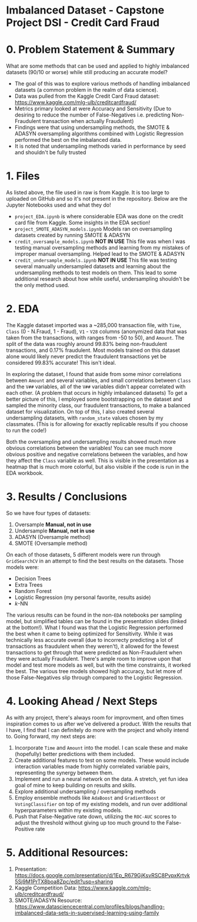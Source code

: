 # Imbalanced Dataset - Capstone Project DSI - Credit Card Fraud



# 0. Problem Statement & Summary
What are some methods that can be used and applied to highly imbalanced datasets (90/10 or worse) while still producing an accurate model?

- The goal of this was to explore various methods of handling imbalanced datasets (a common problem in the realm of data science).
- Data was pulled from the Kaggle Credit Card Fraud dataset: https://www.kaggle.com/mlg-ulb/creditcardfraud/
- Metrics primary looked at were Accuracy and Sensitivity (Due to desiring to reduce the number of False-Negatives i.e. predicting Non-Fraudulent transaction when actually Fraudulent)
- Findings were that using undersampling methods, the SMOTE & ADASYN oversampling algorithms combined with Logistic Regression performed the best on the imbalanced data.
- It is noted that undersampling methods varied in performance by seed and shouldn't be fully trusted


# 1. Files
As listed above, the file used in raw is from Kaggle. It is too large to uploaded on GitHub and so it's not present in the repository. Below are the Jupyter Notebooks used and what they do!

- `project_EDA.ipynb` is where considerable EDA was done on the credit card file from Kaggle. Some insights in the EDA section!
- `project_SMOTE_ADASYN_models.ipynb` Models ran on oversampling datasets created by running SMOTE & ADASYN
- `credit_oversample_models.ipynb` **NOT IN USE** This file was when I was testing manual oversampling methods and learning from my mistakes of improper manual oversampling. Helped lead to the SMOTE & ADASYN
- `credit_undersample_models.ipynb` **NOT IN USE** This file was testing several manually undersampled datasets and learning about the undersampling methods to test models on them. This lead to some additional research about how while useful, undersampling shouldn't be the only method used. 


# 2. EDA
The Kaggle dataset imported was a ~285,000 transaction file, with `Time`, `Class` (0 - N.Fraud, 1 - Fraud), `V1` - `V28` columns (anonymized data that was taken from the transactions, with ranges from -50 to 50), and `Amount`. The split of the data was roughly around 99.83% being non-fraudulent transactions, and 0.17% fraudulent. Most models trained on this dataset alone would likely never predict the fraudulent transactions yet be considered 99.83% accurate! This isn't ideal.

In exploring the dataset, I found that aside from some minor correlations between `Amount` and several variables, and small correlations between `Class` and the `V##` variables, all of the `V##` variables didn't appear correlated with each other. (A problem that occurs in highly imbalanced datasets) To get a better picture of this, I employed some bootstrapping on the dataset and sampled the minority class, our fraudulent transactions, to make a balanced dataset for visualization. On top of this, I also created several undersampling datasets, with `random_state` values chosen by my classmates. (This is for allowing for exactly replicable results if you choose to run the code!)

Both the oversampling and undersampling results showed much more obvious correlations between the variables! You can see much more obvious positive and negative correlations between the variables, and how they affect the `Class` variable as well. This is visible in the presentation as a heatmap that is much more colorful, but also visible if the code is run in the EDA workbook.


# 3. Results / Conclusions
So we have four types of datasets:
1. Oversample **Manual, not in use**
2. Undersample **Manual, not in use**
3. ADASYN (Oversample method)
4. SMOTE (Oversample method)

On each of those datasets, 5 different models were run through `GridSearchCV` in an attempt to find the best results on the datasets. Those models were:
- Decision Trees
- Extra Trees
- Random Forest
- Logistic Regression (my personal favorite, results aside)
- $k$-NN

The various results can be found in the non-`EDA` notebooks per sampling model, but simplified tables can be found in the presentation slides (linked at the bottom!). What I found was that the Logistic Regression performed the best when it came to being optimized for Sensitivity. While it was technically less accurate overall (due to incorrecty predicting a lot of transactions as fraudulent when they weren't), it allowed for the fewest transactions to get through that were predicted as Non-Fraudulent when they were actually Fraudulent. There's ample room to improve upon that model and test more models as well, but with the time constraints, it worked the best. The various tree models showed high accuracy, but let more of those False-Negatives slip through compared to the Logistic Regression. 


# 4. Looking Ahead / Next Steps

As with any project, there's always room for improvment, and often times inspiration comes to us after we've delivered a product. With the results that I have, I find that I can definitely do more with the project and wholly intend to. Going forward, my next steps are:

1. Incorporate `Time` and `Amount` into the model. I can scale these and make (hopefully) better predictions with them included.
2. Create additional features to test on some models. These would include interaction variables made from highly correlated variable pairs, representing the synergy between them.
3. Implement and run a neural network on the data. A stretch, yet fun idea goal of mine to keep building on results and skills.
4. Explore additional undersampling / oversampling methods
5. Employ ensemble methods like `AdaBoost` and `GradientBoost` or `VotingClassifier` on top of my existing models, and run over additional hyperparameters within my existing models. 
6. Push that False-Negative rate down, utilizing the `ROC-AUC` scores to adjust the threshold without giving up too much ground to the False-Positive rate





# 5. Additional Resources:

1. Presentation: https://docs.google.com/presentation/d/1Ep_R679GjKsvRSC8PvpxKrtvk5Sj9M1PrTX8boa8Zpc/edit?usp=sharing
2. Kaggle Competition Data: https://www.kaggle.com/mlg-ulb/creditcardfraud/
3. SMOTE/ADASYN Resource: https://www.datasciencecentral.com/profiles/blogs/handling-imbalanced-data-sets-in-supervised-learning-using-family
